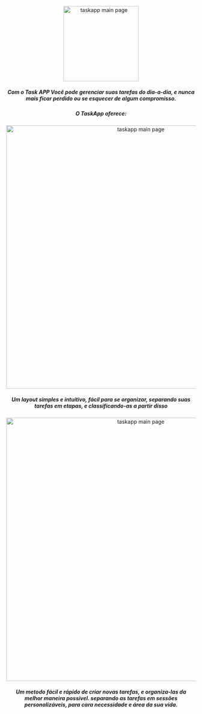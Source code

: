 
<p align="center"><img align="center" width="200px" src="https://user-images.githubusercontent.com/80718197/194120243-438e776d-21f2-4749-a481-c1bd9f96888d.png" alt="taskapp main page"></p>
<div>
    <h5 align="center">Com o Task APP Você pode gerenciar suas tarefas do dia-a-dia, e nunca mais ficar perdido ou se esquecer de algum compromisso.</h5>
    <h5 align="center">O TaskApp oferece: </h5>
</div>
<p align="center"><img width="700px" src="https://user-images.githubusercontent.com/80718197/194119979-6462ec61-21a3-49be-81fa-7fbbd557b433.PNG" alt="taskapp main page"></p>
<h5 align="center">Um layout simples e intuitivo, fácil para se organizar, separando suas tarefas em etapas, e classificando-as a partir disso</h5>
<p align="center"><img align="center" width="700px" src="https://user-images.githubusercontent.com/80718197/194119973-72604d17-f127-432d-82ec-5f3db24e4d17.PNG" alt="taskapp main page"></p>
<h5 align="center">Um metodo fácil e rápido de criar novas tarefas, e organiza-las da melhor maneira possivel. separando as tarefas em sessões personalizáveis, para cara necessidade e área da sua vida.</h5>
